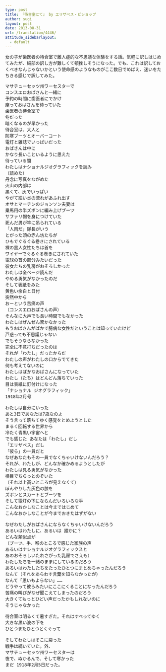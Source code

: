 ```yaml
---
type: post
title: 『待合室にて』 by エリザベス・ビショップ
author: sugi
layout: post
date: 2013-08-31
url: /translation/4446/
attitude_sidebarlayout:
  - default
---
```

女の子が歯医者の待合室で離人症的な不思議な体験をする話。気軽に訳しはじめてみたが、細部の訳し方が難しくて頓挫しそうになった。でも、これは訳しておくべきなんじゃないかという使命感のようなものがここ数日でめばえ、迷いをたちきる感じで訳してみた。

<pre>マサチューセッツ州ワーセスターで
コンスエロおばさんと一緒に
予約の時間に歯医者にでかけ
座っておばさんを待っていた
歯医者の待合室で
冬だった
暗くなるのが早かった
待合室は、大人と
防寒ブーツとオーバーコート
電灯と雑誌でいっぱいだった
おばさんは中に
かなり長いこといるように思えた
待っている間
わたしはナショナルジオグラフィックを読み
（読めた）
丹念に写真をながめた
火山の内部は
黒くて、灰でいっぱい
やがて細い炎の流れがあふれ出す
オサとマーチンのジョンソン夫妻は
乗馬用の半ズボンに編み上げブーツ
サファリ帽を身につけていた
死んだ男が竿に吊られている
「人肉だ」隊長がいう
とがった頭の赤ん坊たちが
ひもでぐるぐる巻きにされている
裸の黒人女性たちは首を
ワイヤーでぐるぐる巻きにされていた
電球の首の部分みたいだった
彼女たちの乳房がおそろしかった
わたしは全ページ読んだ
やめる勇気がなかったのだ
そして表紙をみた
黄色い余白と日付
突然中から
おーという苦痛の声
（コンスエロおばさんの声）
そんなに大声でも長い時間でもなかった
わたしはぜんぜん驚かなかった
もうおばさんがばかで臆病な女性だということは知っていたけど
戸惑っても不思議じゃない
でもそうならなかった
完全に不意打ちだったのは
それが「わたし」だったからだ
わたしの声がわたしの口からでてきた
何も考えてないのに
わたしはばかなおばさんになっていた
わたし（たち）はどんどん落ちていった
目は表紙に釘付けになった
「ナショナル ジオグラフィック」
1918年2月号

わたしは自分にいった
あと3日であなたは7歳なのよ
そう言って落ちてゆく感覚をとめようとした
まるく回転する世界から
冷たく青黒い宇宙へと
でも感じた あなたは「わたし」だし
「エリザベス」だし
「彼ら」の一員だと
なぜあなたもその一員でなくちゃいけないんだろう？
それが、わたしが、どんなか確かめるようとしたが
わたしは見る勇気がなかった
横目でちらっとのぞいた
（それ以上高いところが見えなくて）
ぼんやりした灰色の膝を
ズボンとスカートとブーツを
そして電灯の下にならんだいろいろな手
こんなおかしなことは今まではじめて
こんなおかしなことが今までおきたはずがない

なぜわたしがおばさんにならなくちゃいけないんだろう
あるいはわたしに、あるいは 誰かに？
どんな類似点が
（ブーツ、手、喉のところで感じた家族の声
あるいはナショナルジオグラフィックスと
あのおそろしいたれさがった乳房でさえも）
わたしたちを一緒のままにしているのだろう
あるいはわたしたちをたったひとつにまとめちゃったんだろう
なんて（それをあらわす言葉を知らなかったが）
なんて「思いもよらない」……
どうやって彼らみたいにここにくることになったんだろう
苦痛の叫びがなぜ聞こえてしまったのだろう
大きくてもっとひどい声だったかもしれないのに
そうじゃなかった

待合室は明るくて暑すぎた。それはすべってゆく
大きな黒い波の下を
ひとつまたひとつとくぐって

そしてわたしはそこに戻った
戦争は続いていた。外、
マサチューセッツ州ワーセスターは
夜で、ぬかるんで、そして寒かった
まだ 1918年2月5日だった。
</pre>